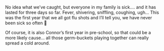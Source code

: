 No idea what we&#8217;ve caught, but everyone in my family is sick&#8230;. and it has lasted for three days so far. Fever, shivering, sniffling, coughing, ugh&#8230; This was the first year that we all got flu shots and I&#8217;ll tell you, we have never been sick so often 🙂

Of course, it is also Connor&#8217;s first year in pre-school, so that could be a more likely cause&#8230; all those germ-buckets playing together can really spread a cold around.
